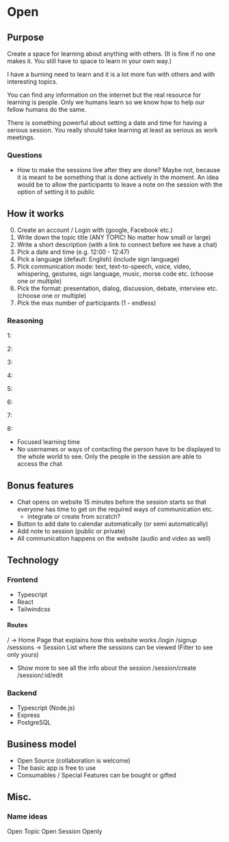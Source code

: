 # Open

## Purpose

Create a space for learning about anything with others. (It is fine if no one makes it. You still have to space to learn in your own way.)

I have a burning need to learn and it is a lot more fun with others and with interesting topics.

You can find any information on the internet but the real resource for learning is people.
Only we humans learn so we know how to help our fellow humans do the same.

There is something powerful about setting a date and time for having a serious session. You really should take learning at least as serious as work meetings.

### Questions

- How to make the sessions live after they are done?
  Maybe not, because it is meant to be something that is done actively in the moment.
  An idea would be to allow the participants to leave a note on the session with the option of setting it to public

## How it works

0. Create an account / Login with (google, Facebook etc.)
1. Write down the topic title (ANY TOPIC! No matter how small or large)
2. Write a short description (with a link to connect before we have a chat)
3. Pick a date and time (e.g. 12:00 - 12:47)
4. Pick a language (default: English) (include sign language)
5. Pick communication mode: text, text-to-speech, voice, video, whispering, gestures, sign language, music, morse code etc. (choose one or multiple)
6. Pick the format: presentation, dialog, discussion, debate, interview etc. (choose one or multiple)
7. Pick the max number of participants (1 - endless)

### Reasoning

1:

2:

3:

4:

5:

6:

7:

8:

- Focused learning time
- No usernames or ways of contacting the person have to be displayed to the whole world to see. Only the people in the session are able to access the chat

## Bonus features

- Chat opens on website 15 minutes before the session starts so that everyone has time to get on the required ways of communication etc.
  - integrate or create from scratch?
- Button to add date to calendar automatically (or semi automatically)
- Add note to session (public or private)
- All communication happens on the website (audio and video as well)

## Technology

### Frontend

- Typescript
- React
- Tailwindcss

#### Routes

/ -> Home Page that explains how this website works
/login
/signup
/sessions -> Session List where the sessions can be viewed (Filter to see only yours)

- Show more to see all the info about the session
  /session/create
  /session/:id/edit

### Backend

- Typescript (Node.js)
- Express
- PostgreSQL

## Business model

- Open Source (collaboration is welcome)
- The basic app is free to use
- Consumables / Special Features can be bought or gifted

## Misc.

### Name ideas

Open Topic
Open Session
Openly
